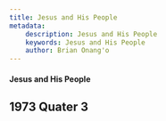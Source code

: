 ```yaml
---
title: Jesus and His People
metadata:
    description: Jesus and His People
    keywords: Jesus and His People
    author: Brian Onang'o
---
```


#### Jesus and His People

## 1973 Quater 3
